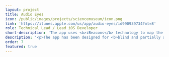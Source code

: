 ```yaml
---
layout: project
title: Audio Eyes
icon: /public/images/projects/sciencemuseum/icon.png
link: 'https://itunes.apple.com/us/app/audio-eyes/id990939734?mt=8'
role: Technical Lead / Lead iOS Developer
short-description: 'The app uses <b>iBeacons</b> technology to map the Information Age gallery in the London Science Museum. The project added a new layer of complexity to the usual development lifecycle. Beacon technology is in it infancy and to use it at a commercial level was one of the toughest challenge I ever encountered in my career.'
description: '<p>The app has been designed for <b>blind and partially sighted visitors</b>. It unlocks audio description of the <b>Information Age gallery at the London Science Museum</b>, it describe the environment, key objects and tactile display. <br />The app helps independent discovery - it does not give a step by step route, but responds to your movements in the gallery.</p><p>We used <b>iBeacons</b> technology to map the museum gallery. The project added a new layer of complexity to the usual development lifecycle, as not only we had to think about the problem from a software perspective, but also from a hardware one. <br />Understand how and why beacons signal interact with the environment, how the signal propagates around different materials like metal and glass, and how human body could disrupt the communications between the beacon and the phone.</p><p><b>Beacon</b> technology is in it infancy and to use it at a commercial level was a really tough challenge.</p>'
order: 7
featured: true
---
```

